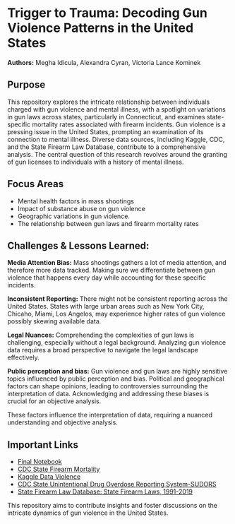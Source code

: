 # Trigger to Trauma: Decoding Gun Violence Patterns in the United States

**Authors:** Megha Idicula, Alexandra Cyran, Victoria Lance Kominek

## Purpose
This repository explores the intricate relationship between individuals charged with gun violence and mental illness, with a spotlight on variations in gun laws across states, particularly in Connecticut, and examines state-specific mortality rates associated with firearm incidents. Gun violence is a pressing issue in the United States, prompting an examination of its connection to mental illness. Diverse data sources, including Kaggle, CDC, and the State Firearm Law Database, contribute to a comprehensive analysis. The central question of this research revolves around the granting of gun licenses to individuals with a history of mental illness. 

## Focus Areas
- Mental health factors in mass shootings
- Impact of substance abuse on gun violence
- Geographic variations in gun violence. 
- The relationship between gun laws and firearm mortality rates


## Challenges & Lessons Learned:
**Media Attention Bias:** Mass shootings gathers a lot of media attention, and therefore more data tracked. Making sure we differentiate between gun violence that happens every day while accounting for these specific incidents.

**Inconsistent Reporting:** There might not be consistent reporting across the United States. States with large urban areas such as New York City, Chicaho, Miami, Los Angelos, may experience higher rates of gun violence possibly skewing available data.

**Legal Nuances:** Comprehending the complexities of gun laws is challenging, especially without a legal background. Analyzing gun violence data requires a broad perspective to navigate the legal landscape effectively.

**Public perception and bias:** Gun violence and gun laws are highly sensitive topics influenced by public perception and bias. Political and geographical factors can shape opinions, leading to controversies surrounding the interpretation of data. Acknowledging and addressing these biases is crucial for an objective analysis.

These factors influence the interpretation of data, requiring a nuanced understanding and objective analysis.


## Important Links
- [Final Notebook](https://github.com/alexandracyran/Fall-2023-Gun-Violence/blob/main/Final_Gun_Violence_Notebook.ipynb)
- [CDC State Firearm Mortality](https://www.cdc.gov/nchs/pressroom/sosmap/firearm_mortality/firearm.htm)
- [Kaggle Data Violence](https://www.kaggle.com/datasets/nidzsharma/us-mass-shootings-19822023/data)
- [CDC State Unintentional Drug Overdose Reporting System-SUDORS](https://www.cdc.gov/drugoverdose/fatal/dashboard/index.html#)
- [State Firearm Law Database: State Firearm Laws, 1991-2019](https://www.icpsr.umich.edu/web/NACJD/studies/37363/versions/V1)


This repository aims to contribute insights and foster discussions on the intricate dynamics of gun violence in the United States.
